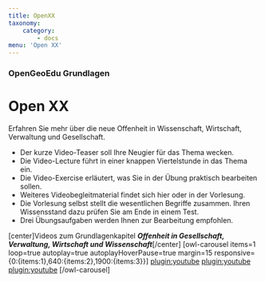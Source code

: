 ```yaml
---
title: OpenXX
taxonomy:
    category:
        - docs
menu: 'Open XX'
---
```

### OpenGeoEdu Grundlagen

# Open&nbsp;XX

Erfahren Sie mehr über die neue Offenheit in Wissenschaft, Wirtschaft, Verwaltung und Gesellschaft. 

* Der kurze Video-Teaser soll Ihre Neugier für das Thema wecken.
* Die Video-Lecture führt in einer knappen Viertelstunde in das Thema ein.
* Die Video-Exercise erläutert, was Sie in der Übung praktisch bearbeiten sollen.
* Weiteres Videobegleitmaterial findet sich hier oder in der Vorlesung.
* Die Vorlesung selbst stellt die wesentlichen Begriffe zusammen. Ihren Wissensstand dazu prüfen Sie am Ende in einem Test.
* Drei Übungsaufgaben werden Ihnen zur Bearbeitung empfohlen.

[center]Videos zum Grundlagenkapitel ***Offenheit in Gesellschaft, Verwaltung, Wirtschaft und Wissenschaft***[/center]
[owl-carousel items=1 loop=true autoplay=true autoplayHoverPause=true margin=15 responsive={0:{items:1},640:{items:2},1900:{items:3}}]
[plugin:youtube](https://youtu.be/ptBpbXDczRU)
[plugin:youtube](https://youtu.be/UJbe0dw2gsA)
[plugin:youtube](https://youtu.be/5zNjgi6Jkdw)
[/owl-carousel]
